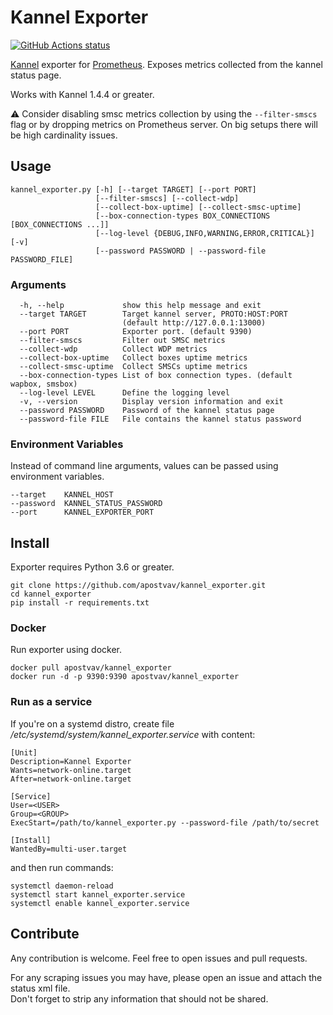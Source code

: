 # Kannel Exporter

<p align="left">
  <a href="https://github.com/apostvav/kannel_exporter"><img alt="GitHub Actions status" src="https://github.com/apostvav/kannel_exporter/workflows/Python%20package/badge.svg"></a>
</p>

[Kannel](http://www.kannel.org) exporter for [Prometheus](https://prometheus.io). Exposes metrics collected from the kannel status page.

Works with Kannel 1.4.4 or greater.

:warning: Consider disabling smsc metrics collection by using the `--filter-smscs` flag or by dropping metrics on Prometheus server. On big setups there will be high cardinality issues.

## Usage
```
kannel_exporter.py [-h] [--target TARGET] [--port PORT]
                   [--filter-smscs] [--collect-wdp]
                   [--collect-box-uptime] [--collect-smsc-uptime]
                   [--box-connection-types BOX_CONNECTIONS [BOX_CONNECTIONS ...]]
                   [--log-level {DEBUG,INFO,WARNING,ERROR,CRITICAL}] [-v]
                   [--password PASSWORD | --password-file PASSWORD_FILE]
```

### Arguments
```
  -h, --help             show this help message and exit
  --target TARGET        Target kannel server, PROTO:HOST:PORT
                         (default http://127.0.0.1:13000)
  --port PORT            Exporter port. (default 9390)
  --filter-smscs         Filter out SMSC metrics
  --collect-wdp          Collect WDP metrics
  --collect-box-uptime   Collect boxes uptime metrics
  --collect-smsc-uptime  Collect SMSCs uptime metrics
  --box-connection-types List of box connection types. (default wapbox, smsbox)
  --log-level LEVEL      Define the logging level
  -v, --version          Display version information and exit
  --password PASSWORD    Password of the kannel status page
  --password-file FILE   File contains the kannel status password
```

### Environment Variables
Instead of command line arguments, values can be passed using environment variables.
```
--target    KANNEL_HOST
--password  KANNEL_STATUS_PASSWORD
--port      KANNEL_EXPORTER_PORT
```

## Install
Exporter requires Python 3.6 or greater.

```
git clone https://github.com/apostvav/kannel_exporter.git
cd kannel_exporter
pip install -r requirements.txt
```

### Docker
Run exporter using docker.
```
docker pull apostvav/kannel_exporter
docker run -d -p 9390:9390 apostvav/kannel_exporter
```

### Run as a service
If you're on a systemd distro, create file */etc/systemd/system/kannel_exporter.service* with content:
```
[Unit]
Description=Kannel Exporter
Wants=network-online.target
After=network-online.target

[Service]
User=<USER>
Group=<GROUP>
ExecStart=/path/to/kannel_exporter.py --password-file /path/to/secret

[Install]
WantedBy=multi-user.target
```
and then run commands:
```
systemctl daemon-reload
systemctl start kannel_exporter.service
systemctl enable kannel_exporter.service
```

## Contribute
Any contribution is welcome. Feel free to open issues and pull requests.

For any scraping issues you may have, please open an issue and attach the status xml file.<br />
Don't forget to strip any information that should not be shared.
